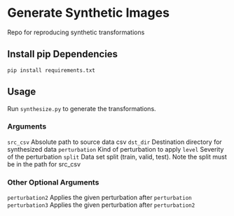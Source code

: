 # Generate Synthetic Images
Repo for reproducing synthetic transformations

## Install pip Dependencies
`pip install requirements.txt`

## Usage
Run `synthesize.py` to generate the transformations.

### Arguments
`src_csv` Absolute path to source data csv
`dst_dir` Destination directory for synthesized data
`perturbation` Kind of perturbation to apply
`level` Severity of the perturbation
`split` Data set split (train, valid, test). Note the split must be in the path for src_csv

### Other Optional Arguments
`perturbation2` Applies the given perturbation after `perturbation`
`perturbation3` Applies the given perturbation after `perturbation2`
